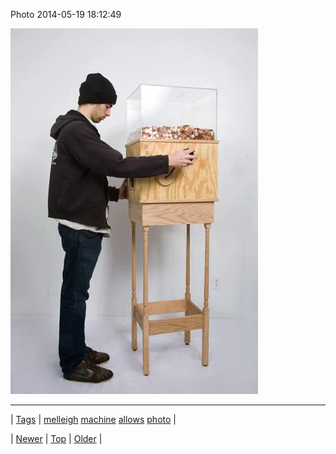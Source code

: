 <!--
title: Photo 2014-05-19 18
date: 2020-06-28T15:27:00.290Z
tags: melleigh, machine, allows, photo
-->


Photo 2014-05-19 18:12:49

![](86227809643-0.jpg)

<!--BOTTOM-POST-NAVIGATION-->
---

| [Tags](tags.md) | [melleigh](tag-melleigh.md) [machine](tag-machine.md) [allows](tag-allows.md) [photo](tag-photo.md) |

| [Newer](86223000729.md) | [Top](index.md) | [Older](86278629697.md) |